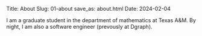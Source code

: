Title: About
Slug: 01-about
save_as: about.html
Date: 2024-02-04

I am a graduate student in the department of mathematics at Texas A&M.
By night, I am also a software engineer (prevously at Dgraph).

